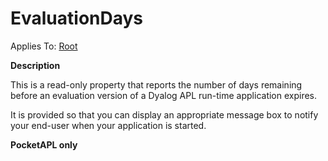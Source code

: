 




<h1 class="heading"><span class="name">EvaluationDays</span></h1>

Applies To: [Root](../a-z/root.md)


**Description**


This is a read-only property that reports the number of days remaining before an evaluation version of a Dyalog APL run-time application expires.


It is provided so that you can display an appropriate message box to notify your end-user when your application is started.


**PocketAPL only**



